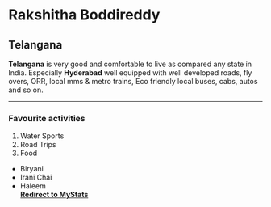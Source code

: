 # Rakshitha Boddireddy
## Telangana
**Telangana** is very good and comfortable to live as compared any state in India. Especially **Hyderabad** well equipped with well developed roads, fly overs, ORR, local mms & metro trains, Eco friendly local buses, cabs, autos and so on. 
***
### Favourite activities
1. Water Sports
2. Road Trips
3. Food
* Biryani
* Irani Chai
* Haleem<br>
**[Redirect to MyStats](MyStats.md)**
